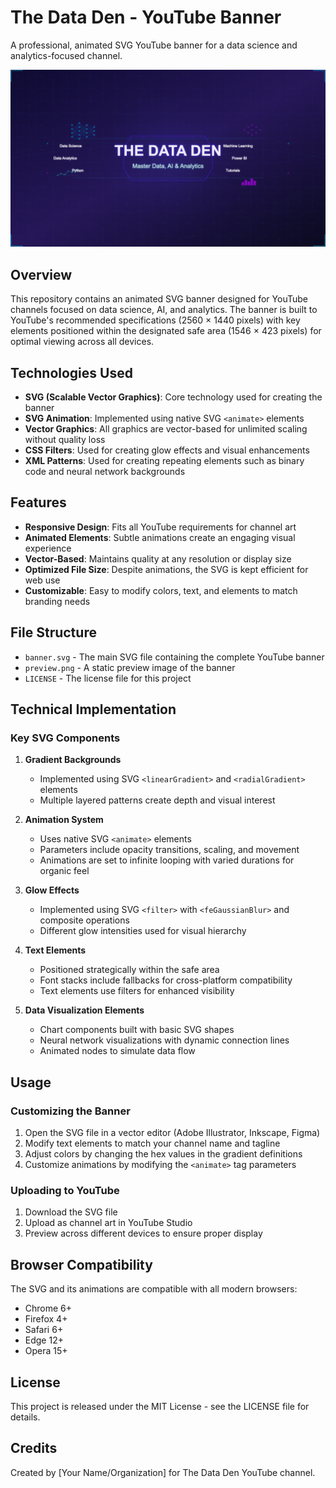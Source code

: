 # The Data Den - YouTube Banner

A professional, animated SVG YouTube banner for a data science and analytics-focused channel.

![The Data Den Banner Preview](preview.png)

## Overview

This repository contains an animated SVG banner designed for YouTube channels focused on data science, AI, and analytics. The banner is built to YouTube's recommended specifications (2560 × 1440 pixels) with key elements positioned within the designated safe area (1546 × 423 pixels) for optimal viewing across all devices.

## Technologies Used

- **SVG (Scalable Vector Graphics)**: Core technology used for creating the banner
- **SVG Animation**: Implemented using native SVG `<animate>` elements
- **Vector Graphics**: All graphics are vector-based for unlimited scaling without quality loss
- **CSS Filters**: Used for creating glow effects and visual enhancements
- **XML Patterns**: Used for creating repeating elements such as binary code and neural network backgrounds

## Features

- **Responsive Design**: Fits all YouTube requirements for channel art
- **Animated Elements**: Subtle animations create an engaging visual experience
- **Vector-Based**: Maintains quality at any resolution or display size
- **Optimized File Size**: Despite animations, the SVG is kept efficient for web use
- **Customizable**: Easy to modify colors, text, and elements to match branding needs

## File Structure

- `banner.svg` - The main SVG file containing the complete YouTube banner
- `preview.png` - A static preview image of the banner
- `LICENSE` - The license file for this project

## Technical Implementation

### Key SVG Components

1. **Gradient Backgrounds**
   - Implemented using SVG `<linearGradient>` and `<radialGradient>` elements
   - Multiple layered patterns create depth and visual interest

2. **Animation System**
   - Uses native SVG `<animate>` elements
   - Parameters include opacity transitions, scaling, and movement
   - Animations are set to infinite looping with varied durations for organic feel

3. **Glow Effects**
   - Implemented using SVG `<filter>` with `<feGaussianBlur>` and composite operations
   - Different glow intensities used for visual hierarchy

4. **Text Elements**
   - Positioned strategically within the safe area
   - Font stacks include fallbacks for cross-platform compatibility
   - Text elements use filters for enhanced visibility

5. **Data Visualization Elements**
   - Chart components built with basic SVG shapes
   - Neural network visualizations with dynamic connection lines
   - Animated nodes to simulate data flow

## Usage

### Customizing the Banner

1. Open the SVG file in a vector editor (Adobe Illustrator, Inkscape, Figma)
2. Modify text elements to match your channel name and tagline
3. Adjust colors by changing the hex values in the gradient definitions
4. Customize animations by modifying the `<animate>` tag parameters

### Uploading to YouTube

1. Download the SVG file
2. Upload as channel art in YouTube Studio
3. Preview across different devices to ensure proper display

## Browser Compatibility

The SVG and its animations are compatible with all modern browsers:
- Chrome 6+
- Firefox 4+
- Safari 6+
- Edge 12+
- Opera 15+

## License

This project is released under the MIT License - see the LICENSE file for details.

## Credits

Created by [Your Name/Organization] for The Data Den YouTube channel.
